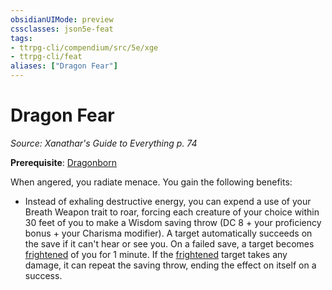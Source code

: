```yaml
---
obsidianUIMode: preview
cssclasses: json5e-feat
tags:
- ttrpg-cli/compendium/src/5e/xge
- ttrpg-cli/feat
aliases: ["Dragon Fear"]
---
```

# Dragon Fear
*Source: Xanathar's Guide to Everything p. 74*  

**Prerequisite**: [Dragonborn](3-Mechanics/CLI/races/dragonborn.md)

When angered, you radiate menace. You gain the following benefits:

- Instead of exhaling destructive energy, you can expend a use of your Breath Weapon trait to roar, forcing each creature of your choice within 30 feet of you to make a Wisdom saving throw (DC 8 + your proficiency bonus + your Charisma modifier). A target automatically succeeds on the save if it can't hear or see you. On a failed save, a target becomes [frightened](3-Mechanics/CLI/rules/conditions.md#Frightened) of you for 1 minute. If the [frightened](3-Mechanics/CLI/rules/conditions.md#Frightened) target takes any damage, it can repeat the saving throw, ending the effect on itself on a success.